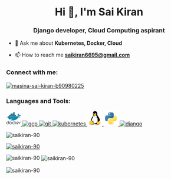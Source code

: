 <h1 align="center">Hi 👋, I'm Sai Kiran</h1>
<h3 align="center">Django developer, Cloud Computing aspirant</h3>

- 💬 Ask me about **Kubernetes, Docker, Cloud**

- 📫 How to reach me **saikiran6695@gmail.com**


<h3 align="left">Connect with me:</h3>
<p align="left">
<a href="https://linkedin.com/in/masina-sai-kiran-b90980225" target="blank"><img align="center" src="https://raw.githubusercontent.com/rahuldkjain/github-profile-readme-generator/master/src/images/icons/Social/linked-in-alt.svg" alt="masina-sai-kiran-b90980225" height="30" width="40" /></a>
</p>

<h3 align="left">Languages and Tools:</h3>
<p align="left">  <a href="https://www.docker.com/" target="_blank" rel="noreferrer"> <img src="https://raw.githubusercontent.com/devicons/devicon/master/icons/docker/docker-original-wordmark.svg" alt="docker" width="40" height="40"/> </a> <a href="https://cloud.google.com" target="_blank" rel="noreferrer"> <img src="https://www.vectorlogo.zone/logos/google_cloud/google_cloud-icon.svg" alt="gcp" width="40" height="40"/> </a> <a href="https://git-scm.com/" target="_blank" rel="noreferrer"> <img src="https://www.vectorlogo.zone/logos/git-scm/git-scm-icon.svg" alt="git" width="40" height="40"/> </a> <a href="https://kubernetes.io" target="_blank" rel="noreferrer"> <img src="https://www.vectorlogo.zone/logos/kubernetes/kubernetes-icon.svg" alt="kubernetes" width="40" height="40"/> </a> <a href="https://www.linux.org/" target="_blank" rel="noreferrer"> <img src="https://raw.githubusercontent.com/devicons/devicon/master/icons/linux/linux-original.svg" alt="linux" width="40" height="40"/> </a> <a href="https://www.python.org" target="_blank" rel="noreferrer"> <img src="https://raw.githubusercontent.com/devicons/devicon/master/icons/python/python-original.svg" alt="python" width="40" height="40"/> </a> 
<a href="https://www.djangoproject.com/" target="_blank" rel="noreferrer"> <img src="https://cdn.worldvectorlogo.com/logos/django.svg" alt="django" width="40" height="40"/> </a>
</p>

<p align="left"> <img src="https://komarev.com/ghpvc/?username=saikiran-90&label=Profile%20views&color=0e75b6&style=flat" alt="saikiran-90" /> </p>

<p align="left"> <a href="https://github.com/ryo-ma/github-profile-trophy"><img src="https://github-profile-trophy.vercel.app/?username=saikiran-90" alt="saikiran-90" /></a> </p>


<p><img align="left" src="https://github-readme-stats.vercel.app/api/top-langs?username=saikiran-90&show_icons=true&locale=en&layout=compact" alt="saikiran-90" /></p>

<p>&nbsp;<img align="center" src="https://github-readme-stats.vercel.app/api?username=saikiran-90&show_icons=true&locale=en" alt="saikiran-90" /></p>

<p><img align="center" src="https://github-readme-streak-stats.herokuapp.com/?user=saikiran-90&" alt="saikiran-90" /></p>
